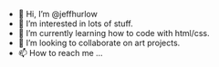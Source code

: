 - 👋 Hi, I’m @jeffhurlow
- 👀 I’m interested in lots of stuff.
- 🌱 I’m currently learning how to code with html/css.
- 💞️ I’m looking to collaborate on art projects.
- 📫 How to reach me ...

<!---
jeffhurlow/jeffhurlow is a ✨ special ✨ repository because its `README.md` (this file) appears on your GitHub profile.
You can click the Preview link to take a look at your changes.
--->
